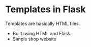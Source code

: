 # Templates in Flask

Templates are basically HTML files.

- Built using HTML and Flask.
- Simple shop website